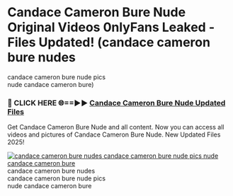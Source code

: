 # Candace Cameron Bure Nude Original Videos 0nlyFans Leaked - Files Updated! (candace cameron bure nudes<br>
candace cameron bure nude pics<br>
nude candace cameron bure)

<h3>🔴 CLICK HERE 🌐==►► <a href="https://tinyurl.com/2p9ay9w9" rel="nofollow">Candace Cameron Bure Nude Updated Files</a></h3>

Get Candace Cameron Bure Nude and all content. Now you can access all videos and pictures of Candace Cameron Bure Nude. New Updated Files 2025!

[![candace cameron bure nudes<br>
candace cameron bure nude pics<br>
nude candace cameron bure](https://i.imgur.com/KQgVmj3.gif)](https://tinyurl.com/2p9ay9w9)
candace cameron bure nudes<br>
candace cameron bure nude pics<br>
nude candace cameron bure